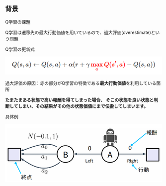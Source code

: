 ## 背景

Q学習の課題

Q学習は遷移先の最大行動価値を用いているので、過大評価(overestimate)という問題

Q学習の更新式

![1733780322637](image/6_double_network/1733780322637.png)

過大評価の原因：赤の部分がQ学習の特徴である**最大行動価値**を利用している箇所

**たまたまある状態で高い報酬を得てしまった場合、
そこの状態を良い状態と判断してしまい、その結果がその他の状態価値にまで伝搬してしまいます。**

具体例

![1733780432743](image/6_double_network/1733780432743.png)
